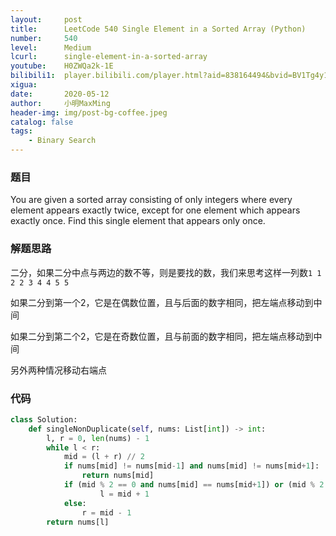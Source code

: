 ```yaml
---
layout:     post
title:      LeetCode 540 Single Element in a Sorted Array (Python)
number:     540
level:      Medium
lcurl:      single-element-in-a-sorted-array
youtube:    H0ZWQa2k-1E
bilibili1:  player.bilibili.com/player.html?aid=838164494&bvid=BV1Tg4y1B7Va&cid=190154460&page=1
xigua:      
date:       2020-05-12
author:     小明MaxMing
header-img: img/post-bg-coffee.jpeg
catalog: false
tags:
    - Binary Search
---
```


### 题目

You are given a sorted array consisting of only integers where every element appears exactly twice, except for one element which appears exactly once. Find this single element that appears only once.

### 解题思路

二分，如果二分中点与两边的数不等，则是要找的数，我们来思考这样一列数`1 1 2 2 3 4 4 5 5`

如果二分到第一个2，它是在偶数位置，且与后面的数字相同，把左端点移动到中间

如果二分到第二个2，它是在奇数位置，且与前面的数字相同，把左端点移动到中间

另外两种情况移动右端点

### 代码
```python
class Solution:
    def singleNonDuplicate(self, nums: List[int]) -> int:
        l, r = 0, len(nums) - 1
        while l < r:
            mid = (l + r) // 2
            if nums[mid] != nums[mid-1] and nums[mid] != nums[mid+1]:
                return nums[mid]
            if (mid % 2 == 0 and nums[mid] == nums[mid+1]) or (mid % 2 == 1 and nums[mid] == nums[mid-1]):
                    l = mid + 1
            else:
                r = mid - 1
        return nums[l]
```
